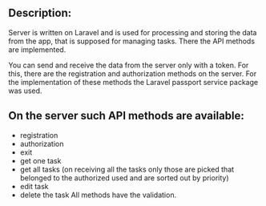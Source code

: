 ## Description: 
Server is written on Laravel and is used for processing and storing the data from the app, that is supposed for managing tasks. There the API methods are implemented.

You can send and receive the data from the server only with a token. For this, there are the registration and authorization methods on the server. For the implementation of these methods the Laravel passport service package was used. 
## On the server such API methods are available: 
- registration 
- authorization 
- exit 
- get one task 
 - get all tasks (on receiving all the tasks only those are picked that belonged to the authorized used and are sorted out by priority)
- edit task 
- delete the task 
All methods have the validation.
